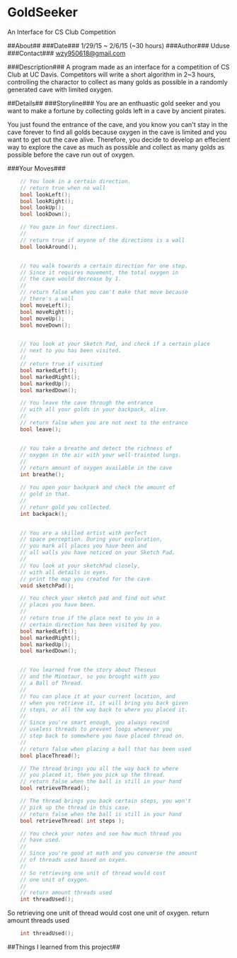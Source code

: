 # GoldSeeker
An Interface for CS Club Competition


##About##
###Date### 
1/29/15 ~ 2/6/15 (~30 hours)
###Author###
Uduse
###Contact###
wzy950618@gmail.com

###Description###
A program made as an interface for a competition of CS Club at UC Davis.
Competitors will write a short algorithm in 2~3 hours, controlling the
charactor to collect as many golds as possible in a randomly generated
cave with limited oxygen.

##Details##
###Storyline###
You are an enthuastic gold seeker and you want to make a fortune by collecting golds left in a cave by ancient pirates.

You just found the entrance of the cave, and you know you can't stay in the cave forever to find all golds because oxygen in the cave is limited and you want to get out the cave alive.
Therefore, you decide to develop an effecient way to explore the cave as much as possible and collect as many golds as possible before the cave run out of oxygen.

###Your Moves###
```cpp  
    // You look in a certain direction.
	// return true when no wall
	bool lookLeft();
	bool lookRight();
	bool lookUp();
	bool lookDown();

	// You gaze in four directions.
	//
	// return true if anyone of the directions is a wall
	bool lookAround();


	// You walk towards a certain direction for one step.
	// Since it requires movement, the total oxygen in
	// the cave would decrease by 1.
	//
	// return false when you can't make that move because
	// there's a wall
	bool moveLeft();
	bool moveRight();
	bool moveUp();
	bool moveDown();


	// You look at your Sketch Pad, and check if a certain place
	// next to you has been visited.
	//
	// return true if visitied
	bool markedLeft();
	bool markedRight();
	bool markedUp();
	bool markedDown();

	// You leave the cave through the entrance
	// with all your golds in your backpack, alive.
	//
	// return false when you are not next to the entrance
	bool leave();


	// You take a breathe and detect the richness of
	// oxygen in the air with your well-trainted lungs.
	//
	// return amount of oxygen available in the cave
	int breathe();

	// You open your backpack and check the amount of
	// gold in that.
	//
	// retunr gold you collected.
	int backpack();


	// You are a skilled artist with perfect
	// space perception. During your exploration,
	// you mark all places you have been and
	// all walls you have noticed on your Sketch Pad.
	//
	// You look at your sketchPad closely,
	// with all details in eyes.
	// print the map you created for the cave
	void sketchPad();

	// You check your sketch pad and find out what
	// places you have been.
	//
	// return true if the place next to you in a
	// certain direction has been visited by you.
	bool markedLeft();
	bool markedRight();
	bool markedUp();
	bool markedDown();


	// You learned from the story about Theseus
	// and the Minotaur, so you brought with you
	// a Ball of Thread.
	//
	// You can place it at your current location, and
	// when you retrieve it, it will bring you back given
	// steps, or all the way back to where you placed it.
	//
	// Since you're smart enough, you always rewind
	// useless threads to prevent loops whenever you
	// step back to somewhere you have placed thread on.
	//
	// return false when placing a ball that has been used
	bool placeThread();

	// The thread brings you all the way back to where
	// you placed it, then you pick up the thread.
	// return false when the ball is still in your hand
	bool retrieveThread();

	// The thread brings you back certain steps, you won't
	// pick up the thread in this case.
	// return false when the ball is still in your hand
	bool retrieveThread( int steps );

	// You check your notes and see how much thread you
	// have used.
	//
	// Since you're good at math and you converse the amount
	// of threads used based on oxyen.
	//
	// So retrieving one unit of thread would cost
	// one unit of oxygen.
	//
	// return amount threads used
	int threadUsed();
```

So retrieving one unit of thread would cost one unit of oxygen. return amount threads used
```cpp
	int threadUsed();
```
##Things I learned from this project##
